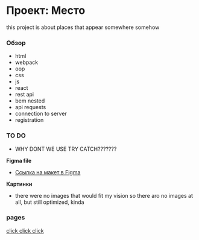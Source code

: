 # Проект: Место

this project is about places that appear somewhere somehow

### Обзор

* html
* webpack
* oop
* css
* js
* react
* rest api
* bem nested
* api requests
* connection to server
* registration

### TO DO
* WHY DONT WE USE TRY CATCH???????
 
**Figma file**

* [Ссылка на макет в Figma](https://www.figma.com/file/2cn9N9jSkmxD84oJik7xL7/JavaScript.-Sprint-4?node-id=0%3A1)

**Картинки**

* there were no images that would fit my vision so there aro no images at all, but still optimized, kinda

### pages
[click click click](https://superalex2013.github.io/mesto/)
